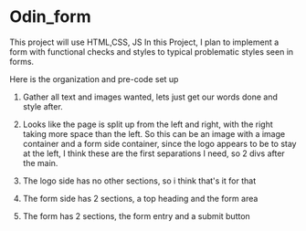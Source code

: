 # Odin_form
This project will use HTML,CSS, JS
In this Project, I plan to implement a form with functional checks and styles to typical problematic styles seen in forms. 

Here is the organization and pre-code set up
1. Gather all text and images wanted, lets just get our words done and style after.

2. Looks like the page is split up from the left and right, with the right taking more space than the left. So this can be an image with a image container and a form side container, since the logo appears to be to stay at the left, I think these are the first separations I need, so 2 divs after the main.

3. The logo side has no other sections, so i think that's it for that

4. The form side has 2 sections, a top heading and the form area

5. The form has 2 sections, the form entry and a submit button